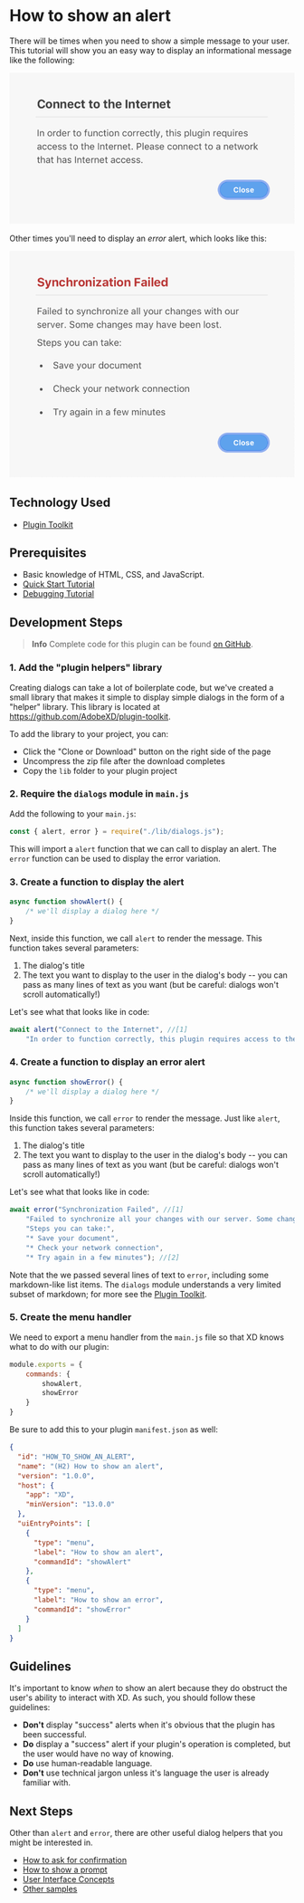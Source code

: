 # How to show an alert

There will be times when you need to show a simple message to your user. This tutorial will show you an easy way to display an informational message like the following:

![A typical alert message](assets/Our%20Alert.png)

Other times you'll need to display an _error_ alert, which looks like this:

![An error alert](assets/Error%20Alert.png)

## Technology Used
- [Plugin Toolkit](https://github.com/AdobeXD/plugin-toolkit)

## Prerequisites
- Basic knowledge of HTML, CSS, and JavaScript.
- [Quick Start Tutorial](/tutorials/quick-start)
- [Debugging Tutorial](/tutorials/debugging/README.md)

## Development Steps

> **Info**
> Complete code for this plugin can be found [on GitHub](https://github.com/AdobeXD/Plugin-Samples/tree/master/how-to-show-an-alert).

### 1. Add the "plugin helpers" library

Creating dialogs can take a lot of boilerplate code, but we've created a small library that makes it simple to display simple dialogs in the form of a "helper" library. This library is located at https://github.com/AdobeXD/plugin-toolkit.

To add the library to your project, you can:

* Click the "Clone or Download" button on the right side of the page
* Uncompress the zip file after the download completes
* Copy the `lib` folder to your plugin project

### 2. Require the `dialogs` module in `main.js`

Add the following to your `main.js`:

```js
const { alert, error } = require("./lib/dialogs.js");
```

This will import a `alert` function that we can call to display an alert. The `error` function can be used to display the error variation.

### 3. Create a function to display the alert

```js
async function showAlert() {
	/* we'll display a dialog here */
}
```

Next, inside this function, we call `alert` to render the message. This function takes several parameters:

1. The dialog's title
2. The text you want to display to the user in the dialog's body -- you can pass as many lines of text as you want (but be careful: dialogs won't scroll automatically!)

Let's see what that looks like in code:

```js
await alert("Connect to the Internet", //[1]
    "In order to function correctly, this plugin requires access to the Internet. Please connect to a network that has Internet access."); //[2]
```

### 4. Create a function to display an error alert

```js
async function showError() {
	/* we'll display a dialog here */
}
```

Inside this function, we call `error` to render the message. Just like `alert`, this function takes several parameters:

1. The dialog's title
2. The text you want to display to the user in the dialog's body -- you can pass as many lines of text as you want (but be careful: dialogs won't scroll automatically!)

Let's see what that looks like in code:

```js
await error("Synchronization Failed", //[1]
    "Failed to synchronize all your changes with our server. Some changes may have been lost.",
    "Steps you can take:",
    "* Save your document",
    "* Check your network connection",
    "* Try again in a few minutes"); //[2]
```

Note that the we passed several lines of text to `error`, including some markdown-like list items. The `dialogs` module understands a very limited subset of markdown; for more see the [Plugin Toolkit](https://github.com/AdobeXD/plugin-toolkit).

### 5. Create the menu handler

We need to export a menu handler from the `main.js` file so that XD knows what to do with our plugin:

```js
module.exports = {
    commands: {
        showAlert,
        showError
    }
}
```

Be sure to add this to your plugin `manifest.json` as well:

```json
{
  "id": "HOW_TO_SHOW_AN_ALERT",
  "name": "(H2) How to show an alert",
  "version": "1.0.0",
  "host": {
    "app": "XD",
    "minVersion": "13.0.0"
  },
  "uiEntryPoints": [
    {
      "type": "menu",
      "label": "How to show an alert",
      "commandId": "showAlert"
    },
    {
      "type": "menu",
      "label": "How to show an error",
      "commandId": "showError"
    }
  ]
}
```

## Guidelines

It's important to know _when_ to show an alert because they do obstruct the user's ability to interact with XD. As such, you should follow these guidelines:

* **Don't** display "success" alerts when it's obvious that the plugin has been successful.
* **Do** display a "success" alert if your plugin's operation is completed, but the user would have no way of knowing.
* **Do** use human-readable language.
* **Don't** use technical jargon unless it's language the user is already familiar with.

## Next Steps

Other than `alert` and `error`, there are other useful dialog helpers that you might be interested in.

- [How to ask for confirmation](../how-to-ask-for-confirmation)
- [How to show a prompt](../how-to-show-a-prompt)
- [User Interface Concepts](../../reference/ui/ui-concepts.md)
- [Other samples](https://github.com/AdobeXD/Plugin-Samples)
